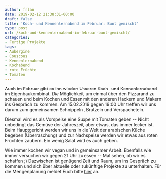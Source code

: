 ```yaml
---
author: frlan
date: 2019-02-12 21:38:31+00:00
draft: false
title: 'Koch- und Kennenlernabend im Februar: Bunt gemischt'
type: post
url: /koch-und-kennenlernabend-im-februar-bunt-gemischt/
categories:
- Fertige Projekte
tags:
- Aubergine
- Couscous
- Kennenlernabend
- Kochabend
- rote Früchte
- Tomaten
---
```


Auch im Februar gibt es ihn wieder: Unseren Koch- und Kennenlernabend im Eigenbaukombinat. _Die_ Möglichkeit, um einmal über den Pizzarand zu schauen und beim Kochen und Essen mit den anderen Hackern und Makern ins Gespräch zu kommen. Am 15.02.2019 gegen 19:00 Uhr treffen wir uns darum zum gemeinsamen Schnippeln , Brutzeln und Verspacheteln.

<!-- more -->

Diesmal wird es als Vorspeise eine Suppe mit Tomaten geben -- Nicht unbedingt das Gemüse der Jahreszeit, aber etwas, das immer lecker ist. Beim Hauptgericht werden wir uns in die Welt der arabischen Küche begeben (Überraschung) und zur Nachspeise werden wir etwas aus roten Früchten zaubern. Ein wenig Salat wird es auch geben.

Wie immer kochen wir vegan und in gemeinsamer Arbeit. Ebenfalls wie immer versuchen wir gegen 21 Uhr zu essen -- Mal sehen, ob wir es schaffen ;) Dazwischen ist genügend Zeit und Raum, um ins Gespräch zu kommen und sich über aktuelle oder zukünftige Projekte zu unterhalten. Für die Mengenplanung meldet Euch bitte [hier](https://dudle.inf.tu-dresden.de/ykyml7ag/) an.


